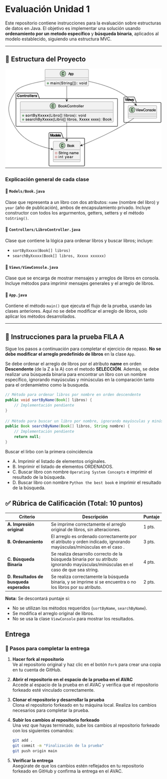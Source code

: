 # Evaluación Unidad 1

Este repositorio contiene instrucciones para la evaluación sobre estructuras de datos en Java. El objetivo es implementar una solución usando **ordenamiento por un metodo específico** y **búsqueda binaria**, aplicados al modelo establecido, siguiendo una estructura MVC.

---

## 🧩 Estructura del Proyecto

![Diagrama UML del Proyecto](assets/uml.png)

### Explicación general de cada clase 

#### 📂 `Models/Book.java`
Clase que representa a un libro con dos atributos: `name` (nombre del libro) y `year` (año de publicación), ambos de encapsulamiento privado. Incluye constructor con todos los argurmentos, getters, setters y el método `toString()`.

#### 📂 `Controllers/LibroController.java`
Clase que contiene la lógica para ordenar libros y buscar libros; incluye:
- `sortByXxxxx(Book[] libros)`
- `searchByXxxxx(Book[] libros, Xxxxx xxxxxx)`

#### 📂 `Views/ViewConsole.java`
Clase que se encarga de mostrar mensajes y arreglos de libros en consola. Incluye métodos para imprimir mensajes generales y el arreglo de libros.

#### 📂 `App.java`
Contiene el método `main()` que ejecuta el flujo de la prueba, usando las clases anteriores. Aquí no se debe modificar el arreglo de libros, solo aplicar los métodos desarrollados.

---

## 📝 Instrucciones para la prueba FILA A

Sigue los pasos a continuación para completar el ejercicio de repaso. **No se debe modificar el arreglo predefinido de libros** en la clase `App`.

Se debe ordenar el arreglo de libros por el atributo **name** en orden **Descendente** (de la Z a la A) con el metodo **SELECCIÓN**. Además, se debe realizar una búsqueda binaria para encontrar un libro con un nombre específico, ignorando mayúsculas y minúsculas en la comparación tanto para el ordenamietno como la busqueda.

```java
// Método para ordenar libros por nombre en orden descendente
public void sortByName(Book[] libros) {
    // Implementación pendiente
}

// Método para buscar un libro por nombre, ignorando mayúsculas y minúsculas
public Book searchByName(Book[] libros, String nombre) {
    // Implementación pendiente
    return null;
}
```

Buscar el lirbo con la primera coincidencia

- A. Imprimir el listado de elementos originales.
- B. Imprimir el listado de elementos ORDENADOS.
- C. Buscar libro con nombre `Operating System Concepts` e imprimir el resultado de la búsqueda.
- D. Buscar libro con nombre `Python the best book` e imprimir el resultado de la búsqueda.


## ✅ Rúbrica de Calificación (Total: 10 puntos)

| Criterio | Descripción | Puntaje |
|---------|-------------|---------|
| **A. Impresión original** | Se imprime correctamente el arreglo original de libros, sin alteraciones. | 1 pts. |
| **B. Ordenamiento** | El arreglo es ordenado correctamente por el atributo y orden indicado, ignorando mayúsculas/minúsculas en el caso . | 3 pts. |
| **C. Búsqueda Binaria** | Se realiza desarrollo correcto de la búsqueda binaria por su atributo ignorando mayúsculas/minúsculas en el caso de que sea string. | 4 pts. |
| **D. Resultados de busqueda esperados** | Se realiza correctamente la búsqueda binaria, y se imprime si se encuentra o no los libros por su atributo. | 2 pts. |

**Nota:** Se descontará puntaje si:
- No se utilizan los métodos requeridos (`sortByName`, `searchByName`).
- Se modifica el arreglo original de libros.
- No se usa la clase `ViewConsole` para mostrar los resultados.


## Entrega 

### 🚀 Pasos para completar la entrega

1. **Hacer fork al repositorio**  
    Ve al repositorio original y haz clic en el botón `Fork` para crear una copia en tu cuenta de GitHub.

2. **Abrir el repositorio en el espacio de la prueba en el AVAC**  
    Accede al espacio de la prueba en el AVAC y verifica que el repositorio forkeado esté vinculado correctamente.

3. **Clonar el repositorio y desarrollar la prueba**  
    Clona el repositorio forkeado en tu máquina local.
    Realiza los cambios necesarios para completar la prueba.

4. **Subir los cambios al repositorio forkeado**  
    Una vez que hayas terminado, sube los cambios al repositorio forkeado con los siguientes comandos:  
    ```bash
    git add .
    git commit -m "Finalización de la prueba"
    git push origin main
    ```

5. **Verificar la entrega**  
    Asegúrate de que los cambios estén reflejados en tu repositorio forkeado en GitHub y confirma la entrega en el AVAC.